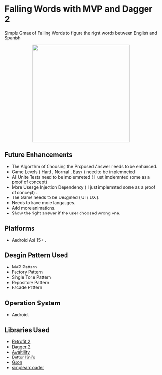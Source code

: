 # Falling Words with MVP and Dagger 2
Simple Gmae of Falling Words to figure the right words between English and Spanish 

<p align="center">
<div style="text-align:center"> <img   src="https://github.com/YahiaRagae/Falling-Words-MVP-with-Dagger-2/raw/master/img.gif" width="320"></div>
</p>

 

## Future Enhancements  ##
- The Algorithm of Choosing the Proposed Answer needs to be enhanced.
- Game Levels ( Hard , Normal , Easy ) need to be implemneted 
- All Unite Tests need to be implemneted ( I just implemnted some as a proof of concept) . 
- More Useage Injection Dependency ( I just implemnted some as a proof of concept) ..
- The Game needs to be Desgined ( UI / UX ).
- Needs to have more langauges.
- Add more animations. 
- Show the right answer if the user choosed wrong one.


## Platforms ##
-  Android Api 15+ .


## Desgin Pattern Used ##
-  MVP Pattern
-  Factory Pattern
-  Single Tone Pattern
-  Repository Pattern 
-  Facade Pattern

## Operation System ##
- Android.


## Libraries Used ## 
- [Retrofit 2](https://github.com/square/retrofit)
- [Dagger 2](https://github.com/google/dagger)
- [Awaitility](https://github.com/awaitility/awaitility)
- [Butter Knife](http://jakewharton.github.io/butterknife/)
- [Gson](https://github.com/google/gson)
- [simplearcloader](https://github.com/generic-leo/SimpleArcLoader)












